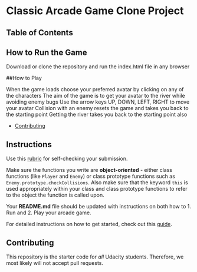 # Classic Arcade Game Clone Project

## Table of Contents

## How to Run the Game
Download or clone the repository and run the index.html file in any browser

##How to Play

When the game loads choose your preferred avatar by clicking on any of the characters
The aim of the game is to get your avatar to the river while avoiding enemy bugs
Use the arrow keys UP, DOWN, LEFT, RIGHT to move your avatar
Collision with an enemy resets the game and takes you back to the starting point
Getting the river takes you back to the starting point also

- [Contributing](#contributing)

## Instructions

Use this [rubric](https://review.udacity.com/#!/rubrics/15/view) for self-checking your submission.

Make sure the functions you write are **object-oriented** - either class functions (like `Player` and `Enemy`) or class prototype functions such as `Enemy.prototype.checkCollisions`. Also make sure that the keyword `this` is used appropriately within your class and class prototype functions to refer to the object the function is called upon.

Your **README.md** file should be updated with instructions on both how to 1. Run and 2. Play your arcade game.

For detailed instructions on how to get started, check out this [guide](https://docs.google.com/document/d/1v01aScPjSWCCWQLIpFqvg3-vXLH2e8_SZQKC8jNO0Dc/pub?embedded=true).

## Contributing

This repository is the starter code for _all_ Udacity students. Therefore, we most likely will not accept pull requests.


